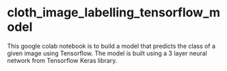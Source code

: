 # cloth_image_labelling_tensorflow_model
This google colab notebook is to build a model that predicts the class of a given image using Tensorflow. The model is built using a 3 layer neural network from Tensorflow Keras library.
